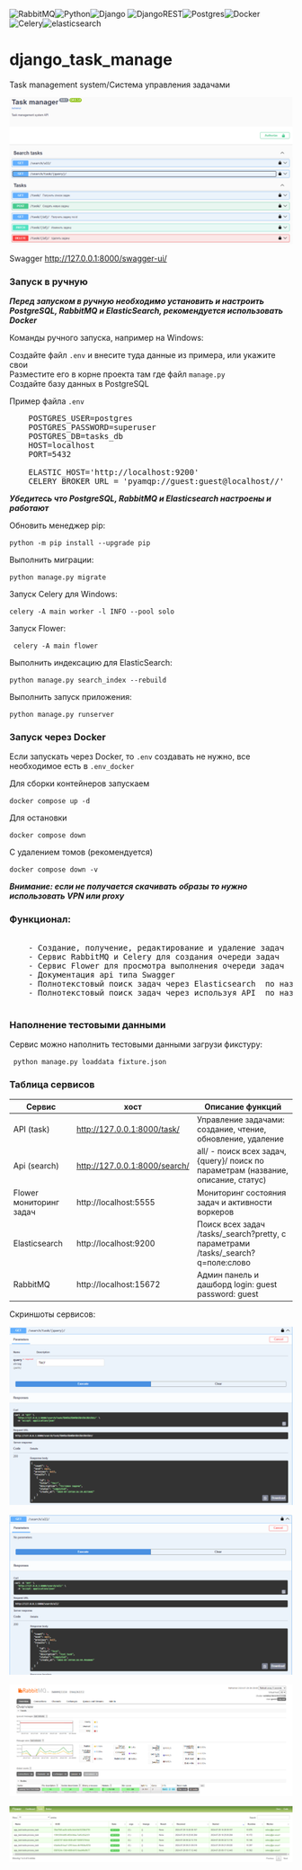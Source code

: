  ![RabbitMQ](https://img.shields.io/badge/RabbitMQ-FFFFF?style=for-the-badge&logo=rabbitmq&logoColor=FF6600)![Python](https://img.shields.io/badge/python-3670A0?style=for-the-badge&logo=python&logoColor=ffdd54)![Django](https://img.shields.io/badge/django-%23092E20.svg?style=for-the-badge&logo=django&logoColor=white) ![DjangoREST](https://img.shields.io/badge/DJANGO-REST-ff1709?style=for-the-badge&logo=django&logoColor=white&color=ff1709&labelColor=gray)![Postgres](https://img.shields.io/badge/postgres-%23316192.svg?style=for-the-badge&logo=postgresql&logoColor=white)![Docker](https://img.shields.io/badge/docker-%230db7ed.svg?style=for-the-badge&logo=docker&logoColor=white)![Celery](https://img.shields.io/badge/Celery-ff1709?style=for-the-badge&logo=celery&logoColor=white)![elasticsearch](https://img.shields.io/badge/Elasticsearch-005571?style=for-the-badge&logo=elasticsearch&logoColor=white)
# django_task_manage
Task management system/Система управления задачами

![swagger](/image/swagger.png)
<br>

Swagger http://127.0.0.1:8000/swagger-ui/

### Запуск в ручную

***Перед запуском в ручную необходимо установить и настроить PostgreSQL, RabbitMQ и ElasticSearch, рекомендуется использовать Docker***

Команды ручного запуска, например на Windows:

Создайте файл `.env` и внесите туда данные из примера, или укажите свои <br/>
Разместите его в корне проекта там где файл `manage.py` <br/>
Создайте базу данных в PostgreSQL <br/> 

Пример файла `.env`
<pre>
    POSTGRES_USER=postgres
    POSTGRES_PASSWORD=superuser
    POSTGRES_DB=tasks_db
    HOST=localhost
    PORT=5432

    ELASTIC_HOST='http://localhost:9200'
    CELERY_BROKER_URL = 'pyamqp://guest:guest@localhost//'
</pre>

***Убедитесь что  PostgreSQL, RabbitMQ и Elasticsearch  настроены и работают***

Обновить менеджер pip:
    
    python -m pip install --upgrade pip

Выполнить миграции:

    python manage.py migrate 

Запуск Celery для Windows:
    
    celery -A main worker -l INFO --pool solo

Запуск Flower:

     celery -A main flower  

Выполнить индексацию для ElasticSearch:
    
    python manage.py search_index --rebuild 

Выполнить запуск приложения:

    python manage.py runserver  

### Запуск через Docker

Если запускать через Docker, то `.env` создавать не нужно, все необходимое есть в `.env_docker`

Для сборки контейнеров запускаем 
    
    docker compose up -d

Для остановки 

    docker compose down

С удалением томов (рекомендуется) 
    
    docker compose down -v

***Внимание: если не получается скачивать образы то нужно использовать VPN или proxy***

### Функционал:
<pre>

    - Создание, получение, редактирование и удаление задач
    - Сервис RabbitMQ и Celery для создания очереди задач 
    - Сервис Flower для просмотра выполнения очереди задач 
    - Документация api типа Swagger 
    - Полнотекстовый поиск задач через Elasticsearch  по названию, описанию и статусу
    - Полнотекстовый поиск задач через используя API  по названию, описанию и статусу

</pre>

### Наполнение тестовыми данными
Сервис можно наполнить тестовыми данными загрузи фикстуру:
    
     python manage.py loaddata fixture.json


### Таблица сервисов

| Сервис                  | хост                          | Описание функций                                                                   |
|-------------------------|-------------------------------|------------------------------------------------------------------------------------|
| API (task)              | http://127.0.0.1:8000/task/   | Управление задачами: создание, чтение, обновление, удаление                        |
| Api (search)            | http://127.0.0.1:8000/search/ | all/ - поиск всех задач, {query}/ поиск по параметрам (название, описание, статус) |
| Flower мониторинг задач | http://localhost:5555         | Мониторинг состояния задач и активности воркеров                                   |
| Elasticsearch           | http://localhost:9200         | Поиск всех задач /tasks/_search?pretty, с параметрами /tasks/_search?q=поле:слово  |
| RabbitMQ                | http://localhost:15672        | Админ панель и дашборд login: guest password: guest                                |

Скриншоты сервисов:

![swagger](/image/swagger1.png)
<br>

![swagger](/image/swagger2.png)
<br>

![rabbit](/image/rabbit.png)
<br>

![flower](/image/flower.png)
<br>

